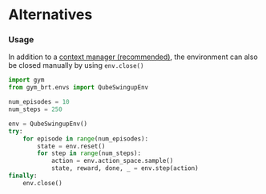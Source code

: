 # Alternatives

### Usage
In addition to a [context manager (recommended)](../README.md#usage), the environment can also be closed manually by using `env.close()`

```python
import gym
from gym_brt.envs import QubeSwingupEnv

num_episodes = 10
num_steps = 250

env = QubeSwingupEnv()
try:
    for episode in range(num_episodes):
        state = env.reset()
        for step in range(num_steps):
            action = env.action_space.sample()
            state, reward, done, _ = env.step(action)
finally:
    env.close()
```
